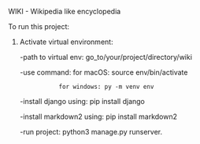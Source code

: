 WIKI - Wikipedia like encyclopedia

To run this project:

1) Activate virtual environment:

    -path to virtual env: go_to/your/project/directory/wiki
    
    -use command: for macOS: source env/bin/activate
    
                  for windows: py -m venv env
                  
    -install django using: pip install django
    
    -install markdown2 using: pip install markdown2
    
    -run project: python3 manage.py runserver.
